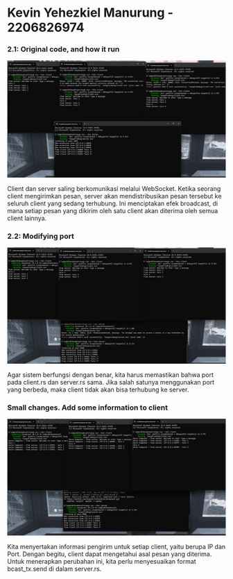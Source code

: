 # Kevin Yehezkiel Manurung - 2206826974

### 2.1: Original code, and how it run
<img src="image/image1.png">

Client dan server saling berkomunikasi melalui WebSocket. Ketika seorang client mengirimkan pesan, server akan mendistribusikan pesan tersebut ke seluruh client yang sedang terhubung. Ini menciptakan efek broadcast, di mana setiap pesan yang dikirim oleh satu client akan diterima oleh semua client lainnya.

### 2.2: Modifying port
<img src="image/image2.png">

Agar sistem berfungsi dengan benar, kita harus memastikan bahwa port pada client.rs dan server.rs sama. Jika salah satunya menggunakan port yang berbeda, maka client tidak akan bisa terhubung ke server.

### Small changes. Add some information to client
<img src="image/image3.png">

Kita menyertakan informasi pengirim untuk setiap client, yaitu berupa IP dan Port. Dengan begitu, client dapat mengetahui asal pesan yang diterima. Untuk menerapkan perubahan ini, kita perlu menyesuaikan format bcast_tx.send di dalam server.rs.